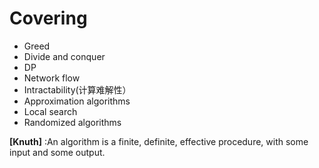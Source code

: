 # Covering
- Greed
- Divide and conquer
- DP
- Network flow
- Intractability(计算难解性）
- Approximation algorithms
- Local search
- Randomized algorithms

__[Knuth]__ :An algorithm is a finite, definite, effective procedure, with some input and some output.


